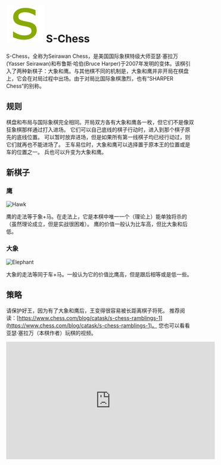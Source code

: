 # ![Seirawan](https://github.com/gbtami/pychess-variants/blob/master/static/icons/schess.svg) S-Chess

S-Chess，全称为Seirawan Chess，是美国国际象棋特级大师亚瑟·塞拉万(Yasser Seirawan)和布鲁斯·哈伯(Bruce Harper)于2007年发明的变体。该棋引入了两种新棋子：大象和鹰。与其他棋不同的机制是，大象和鹰并非开局在棋盘上，它会在对局过程中出场。由于对局比国际象棋激烈，也有“SHARPER Chess“的别称。

## 规则

棋盘和布局与国际象棋完全相同。开局双方各有大象和鹰各一枚，但它们不是像双狂象棋那样通过打入进场。
它们可以自己底线的棋子行动时，进入到那个棋子原先的底线位置。
可以暂时放弃进场，但是如果所有第一线棋子均已经行动过，则它们就再也不能进场了。
王车易位时，大象和鹰可以选择置于原本王的位置或是车的位置之一。
兵也可以升变为大象和鹰。

## 新棋子

### 鹰

![Hawk](https://github.com/gbtami/pychess-variants/blob/master/static/images/CVariantsGuide/Hawk.png)

鹰的走法等于象+马。在走法上，它是本棋中唯一一个（理论上）能单独将杀的（虽然理论成立，但是实战很困难）。
鹰的价值一般认为比车高，但比大象和后低。

### 大象

![Elephant](https://github.com/gbtami/pychess-variants/blob/master/static/images/CVariantsGuide/ElephantSeirawan.png)

大象的走法等同于车+马。一般认为它的价值比鹰高，但是跟后相等或是低一些。

## 策略

请保护好王，因为有了大象和鹰后，王变得很容易被长距离棋子将死。
推荐阅读：[https://www.chess.com/blog/catask/s-chess-ramblings-1](https://www.chess.com/blog/catask/s-chess-ramblings-1)。
您也可以看看亚瑟·塞拉万（本棋作者）玩棋的视频。

<iframe width="560" height="315" src="https://www.youtube.com/embed/ujWzsxm18aQ" frameborder="0" allowfullscreen></iframe>